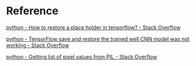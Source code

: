 # Reference

[python - How to restore a place holder in tensorflow? - Stack Overflow](https://stackoverflow.com/questions/47977239/how-to-restore-a-place-holder-in-tensorflow)

[python - TensorFlow save and restore the trained well CNN model was not working - Stack Overflow](https://stackoverflow.com/questions/52984932/tensorflow-save-and-restore-the-trained-well-cnn-model-was-not-working)

[python - Getting list of pixel values from PIL - Stack Overflow](https://stackoverflow.com/questions/1109422/getting-list-of-pixel-values-from-pil)